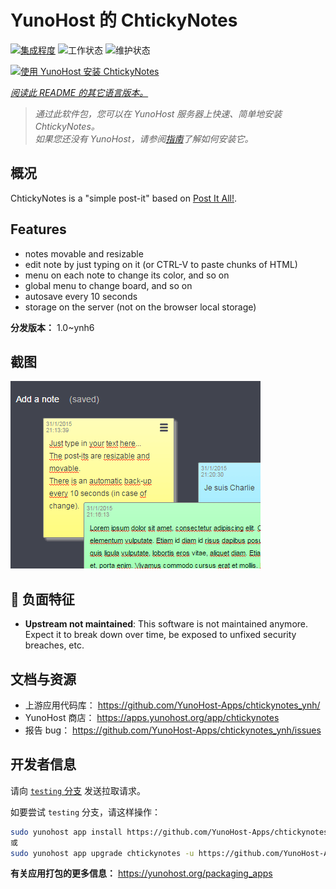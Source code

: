 <!--
注意：此 README 由 <https://github.com/YunoHost/apps/tree/master/tools/readme_generator> 自动生成
请勿手动编辑。
-->

# YunoHost 的 ChtickyNotes

[![集成程度](https://dash.yunohost.org/integration/chtickynotes.svg)](https://dash.yunohost.org/appci/app/chtickynotes) ![工作状态](https://ci-apps.yunohost.org/ci/badges/chtickynotes.status.svg) ![维护状态](https://ci-apps.yunohost.org/ci/badges/chtickynotes.maintain.svg)

[![使用 YunoHost 安装 ChtickyNotes](https://install-app.yunohost.org/install-with-yunohost.svg)](https://install-app.yunohost.org/?app=chtickynotes)

*[阅读此 README 的其它语言版本。](./ALL_README.md)*

> *通过此软件包，您可以在 YunoHost 服务器上快速、简单地安装 ChtickyNotes。*  
> *如果您还没有 YunoHost，请参阅[指南](https://yunohost.org/install)了解如何安装它。*

## 概况

ChtickyNotes is a "simple post-it" based on [Post It All!](https://github.com/txusko/PostItAll).

## Features

- notes movable and resizable
- edit note by just typing on it (or CTRL-V to paste chunks of HTML)
- menu on each note to change its color, and so on
- global menu to change board, and so on
- autosave every 10 seconds
- storage on the server (not on the browser local storage)


**分发版本：** 1.0~ynh6

## 截图

![ChtickyNotes 的截图](./doc/screenshots/chtickynotes.gif)

## :red_circle: 负面特征

- **Upstream not maintained**: This software is not maintained anymore. Expect it to break down over time, be exposed to unfixed security breaches, etc.

## 文档与资源

- 上游应用代码库： <https://github.com/YunoHost-Apps/chtickynotes_ynh/>
- YunoHost 商店： <https://apps.yunohost.org/app/chtickynotes>
- 报告 bug： <https://github.com/YunoHost-Apps/chtickynotes_ynh/issues>

## 开发者信息

请向 [`testing` 分支](https://github.com/YunoHost-Apps/chtickynotes_ynh/tree/testing) 发送拉取请求。

如要尝试 `testing` 分支，请这样操作：

```bash
sudo yunohost app install https://github.com/YunoHost-Apps/chtickynotes_ynh/tree/testing --debug
或
sudo yunohost app upgrade chtickynotes -u https://github.com/YunoHost-Apps/chtickynotes_ynh/tree/testing --debug
```

**有关应用打包的更多信息：** <https://yunohost.org/packaging_apps>
